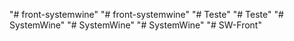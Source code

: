 "# front-systemwine" 
"# front-systemwine" 
"# Teste" 
"# Teste" 
"# SystemWine" 
"# SystemWine" 
"# SystemWine" 
"# SW-Front" 
